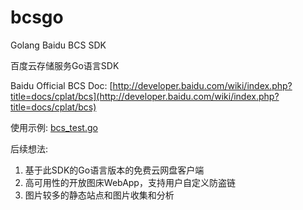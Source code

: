 bcsgo
================

Golang Baidu BCS SDK

百度云存储服务Go语言SDK

Baidu Official BCS Doc: [http://developer.baidu.com/wiki/index.php?title=docs/cplat/bcs](http://developer.baidu.com/wiki/index.php?title=docs/cplat/bcs)

使用示例: [bcs_test.go](bcs_test.go)

后续想法:

1. 基于此SDK的Go语言版本的免费云网盘客户端
2. 高可用性的开放图床WebApp，支持用户自定义防盗链
3. 图片较多的静态站点和图片收集和分析

